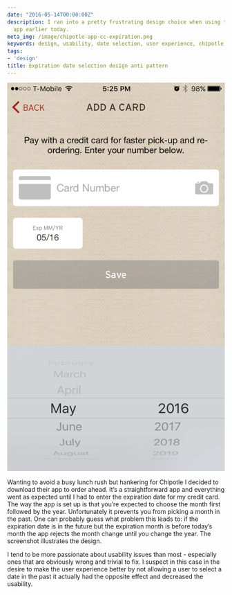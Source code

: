 ```yaml
---
date: "2016-05-14T00:00:00Z"
description: I ran into a pretty frustrating design choice when using the Chipotle
  app earlier today.
meta_img: /image/chipotle-app-cc-expiration.png
keywords: design, usability, date selection, user experience, chipotle app
tags:
- 'design'
title: Expiration date selection design anti pattern
---
```


<div class="right10">
<img src="/image/chipotle-app-cc-expiration.png" alt="Chipotle app credit card expiration" data-width="750" data-height="1334" data-layout="responsive" />
</div>

Wanting to avoid a busy lunch rush but hankering for Chipotle I decided to download their app to order ahead. It’s a straightforward app and everything went as expected until I had to enter the expiration date for my credit card. The way the app is set up is that you’re expected to choose the month first followed by the year. Unfortunately it prevents you from picking a month in the past. One can probably guess what problem this leads to: if the expiration date is in the future but the expiration month is before today’s month the app rejects the month change until you change the year. The screenshot illustrates the design.

I tend to be more passionate about usability issues than most - especially ones that are obviously wrong and trivial to fix. I suspect in this case in the desire to make the user experience better by not allowing a user to select a date in the past it actually had the opposite effect and decreased the usability.

